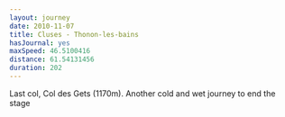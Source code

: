 ```yaml
---
layout: journey
date: 2010-11-07
title: Cluses - Thonon-les-bains
hasJournal: yes
maxSpeed: 46.5100416
distance: 61.54131456
duration: 202
---
```

Last col, Col des Gets (1170m). Another cold and wet journey to end the stage